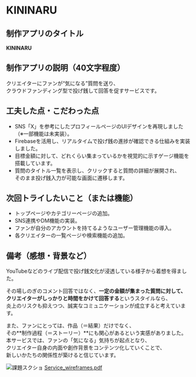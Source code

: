 # KININARU

## 制作アプリのタイトル  
**KININARU**

## 制作アプリの説明（40文字程度）  
クリエイターにファンが“気になる”質問を送り、  
クラウドファンディング型で投げ銭して回答を促すサービスです。

## 工夫した点・こだわった点  
- SNS「X」を参考にしたプロフィールページのUIデザインを再現しました（※一部機能は未実装）。  
- Firebaseを活用し、リアルタイムで投げ銭の進捗が確認できる仕組みを実装しました。  
- 目標金額に対して、どれくらい集まっているかを視覚的に示すゲージ機能を搭載しています。  
- 質問のタイトル一覧を表示し、クリックすると質問の詳細が展開され、  
  そのまま投げ銭入力が可能な画面に遷移します。

## 次回トライしたいこと（または機能）  
- トップページやカテゴリーページの追加。  
- SNS連携やDM機能の実装。  
- ファンが自分のアカウントを持てるようなユーザー管理機能の導入。  
- 各クリエイターの一覧ページや検索機能の追加。

## 備考（感想・背景など）  
YouTubeなどのライブ配信で投げ銭文化が浸透している様子から着想を得ました。

その場しのぎのコメント回答ではなく、**一定の金額が集まった質問に対して、  
クリエイターがしっかりと時間をかけて回答する**というスタイルなら、  
炎上のリスクも抑えつつ、誠実なコミュニケーションが成立すると考えています。  

また、ファンにとっては、作品（＝結果）だけでなく、  
その**制作過程（＝ストーリー）**にも関心があるという実感がありました。  
本サービスでは、ファンの「気になる」気持ちが起点となり、  
クリエイター自身の内面や創作背景をコンテンツ化していくことで、  
新しいかたちの関係性が築けると信じています。

 ![課題スクショ](https://github.com/user-attachments/assets/cb6f903b-85b2-4687-a2b2-563615c3ab23)
[Service_wireframes.pdf](https://github.com/user-attachments/files/20707295/Service_wireframes.pdf)
